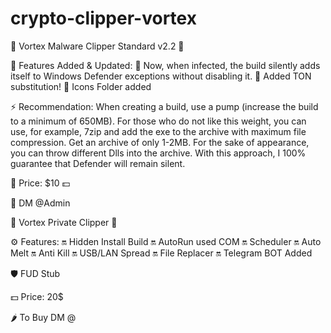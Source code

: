 # crypto-clipper-vortex



💠 Vortex Malware Clipper Standard v2.2 💠 
 
🔰 Features Added & Updated: 
🔺 Now, when infected, the build silently adds itself to Windows Defender exceptions without disabling it.
🔺 Added TON substitution!
🔺 Icons Folder added

⚡ Recommendation:
When creating a build, use a pump (increase the build to a minimum of 650MB). For those who do not like this weight, you can use, for example, 7zip and add the exe to the archive with maximum file compression. Get an archive of only 1-2MB. For the sake of appearance, you can throw different Dlls into the archive. With this approach, I 100% guarantee that Defender will remain silent.

 
🔹 Price: $10 💵
 

 
🔸 DM @Admin
 


💠 Vortex Private Clipper 💠

⚙️ Features:
🔛 Hidden Install Build
🔛 AutoRun used COM
🔛 Scheduler
🔛 Auto Melt
🔛 Anti Kill
🔛 USB/LAN Spread
🔛 File Replacer
🔛 Telegram BOT Added

🛡 FUD Stub

💵 Price: 20$

🌶 To Buy DM @
